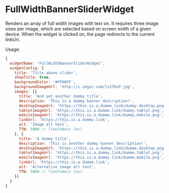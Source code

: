 # FullWidthBannerSliderWidget

Renders an array of full width images with text on. It requires three image sizes per image,
which are selected based on screen width of a given device. When the widget is clicked on, the page redirects to the current linkUrl.

Usage:
```javascript
{
  widgetName: 'FullWidthBannerSliderWidget',
  widgetConfig: {
    title: 'Title above slider',
    showTitle: true,
    backgroundColor: '#FF00FF',
    backgroundImageUrl: 'http://i.imgur.com/ls2fKsP.jpg',
    images: [{
      title: 'And yet another dummy title',
      description: 'This is a dummy banner description!',
      desktopImageUrl: 'https://this.is.a.dumme.link/dummy.desktop.png',
      tabletImageUrl: 'https://this.is.a.dumme.link/dummy.tablet.png',
      mobileImageUrl: 'https://this.is.a.dumme.link/dummy.mobile.png',
      linkUrl: 'https://this.is.a.dummy.link',
      alt: 'Image alt text',
      TTN: 5000 // TimeToNext [ms]
    }, {
      title: 'A dummy title',
      description: 'This is another dummy banner description!',
      desktopImageUrl: 'https://this.is.a.dummy.link/dumme.desktop.png',
      tabletImageUrl: 'https://this.is.a.dummy.link/dumme.tablet.png',
      mobileImageUrl: 'https://this.is.a.dummy.link/dumme.mobile.png',
      linkUrl: 'https://this.is.a.dumme.link',
      alt: 'Alternative image alt text',
      TTN: 5000 // TimeToNext [ms]
    }]
  }
}
```
